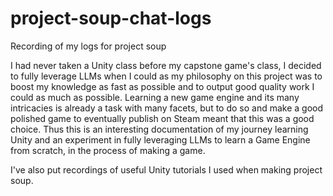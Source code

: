 # project-soup-chat-logs
Recording of my logs for project soup

I had never taken a Unity class before my capstone game's class, I decided to fully leverage LLMs when I could as my philosophy on this project was to boost my knowledge as fast as possible and to output good quality work I could as much as possible. Learning a new game engine and its many intricacies is already a task with many facets, but to do so and make a good polished game to eventually publish on Steam meant that this was a good choice. Thus this is an interesting documentation of my journey learning Unity and an experiment in fully leveraging LLMs to learn a Game Engine from scratch, in the process of making a game.

I've also put recordings of useful Unity tutorials I used when making project soup.